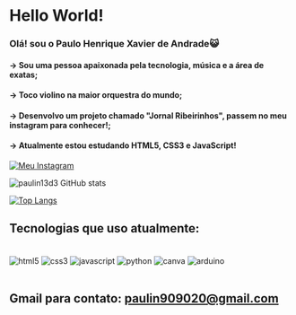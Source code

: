 # Hello World!
### Olá! sou o Paulo Henrique Xavier de Andrade😺
<div>
<h4>-> Sou uma pessoa apaixonada pela tecnologia, música e a área de exatas;</h4>
<h4>-> Toco violino na maior orquestra do mundo;</h4>
<h4>-> Desenvolvo um projeto chamado "Jornal Ribeirinhos", passem no meu instagram para conhecer!;</h4>
<h4>-> Atualmente estou estudando HTML5, CSS3 e JavaScript!</h4>
</div>

[![Meu Instagram](https://img.shields.io/badge/Instagram-E4405F?style=for-the-badge&logo=instagram&logoColor=white)](https://www.instagram.com/paulin13d.3/)

![paulin13d3 GitHub stats](https://github-readme-stats.vercel.app/api?username=paulin13d3&show_icons=true&theme=transparent)

[![Top Langs](https://github-readme-stats.vercel.app/api/top-langs/?username=paulin13d3)](https://github.com/anuraghazra/github-readme-stats)

## Tecnologias que uso atualmente:

<div style="display: inline_block"><br/>
    <img align="center" alt="html5"  src="https://img.shields.io/badge/HTML-239120?style=for-the-badge&logo=html5&logoColor=white">
    <img align="center" alt="css3"  src="https://img.shields.io/badge/CSS-239120?&style=for-the-badge&logo=css3&logoColor=white">
    <img align="center" alt="javascript"  src="https://img.shields.io/badge/JavaScript-F7DF1E?style=for-the-badge&logo=javascript&logoColor=black">    
    <img align="center" alt="python"  src="https://img.shields.io/badge/Python-14354C?style=for-the-badge&logo=python&logoColor=white">
    <img align="center" alt="canva"  src="https://img.shields.io/badge/Canva-%2300C4CC.svg?&style=for-the-badge&logo=Canva&logoColor=white">
    <img align="center" alt="arduino"  src="https://img.shields.io/badge/Arduino-00979D?style=for-the-badge&logo=Arduino&logoColor=white">
</div><br/>

## Gmail para contato: paulin909020@gmail.com

